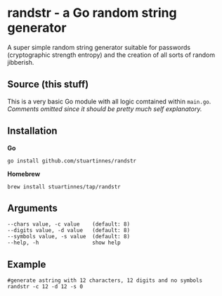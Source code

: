 # randstr - a Go random string generator 

A super simple random string generator suitable for passwords (cryptographic strength entropy) and the creation of all sorts of random jibberish. 

## Source (this stuff) 

This is a very basic Go module with all logic comtained within `main.go`. _Comments omitted since it should be pretty much self explanatory._ 

## Installation

**Go** 

```shell 
go install github.com/stuartinnes/randstr
```

**Homebrew**

```shell 
brew install stuartinnes/tap/randstr
```

## Arguments

```shell 
--chars value, -c value    (default: 8)
--digits value, -d value   (default: 8)
--symbols value, -s value  (default: 8)
--help, -h                 show help
```

## Example 

```shell 
#generate astring with 12 characters, 12 digits and no symbols
randstr -c 12 -d 12 -s 0
```
